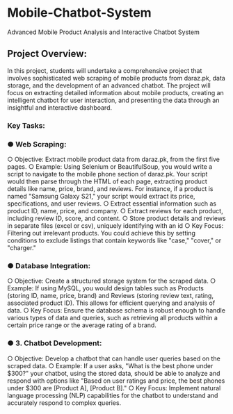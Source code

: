 # Mobile-Chatbot-System
Advanced Mobile Product Analysis and Interactive Chatbot System


## Project Overview:
In this project, students will undertake a comprehensive project that involves sophisticated web
scraping of mobile products from daraz.pk, data storage, and the development of an advanced
chatbot. The project will focus on extracting detailed information about mobile products, creating
an intelligent chatbot for user interaction, and presenting the data through an insightful and
interactive dashboard.

### Key Tasks:

### ● Web Scraping:

○ Objective: Extract mobile product data from daraz.pk, from the first five pages.
○ Example: Using Selenium or BeautifulSoup, you would write a script to navigate
to the mobile phone section of daraz.pk. Your script would then parse through
the HTML of each page, extracting product details like name, price, brand, and
reviews. For instance, if a product is named "Samsung Galaxy S21," your script
would extract its price, specifications, and user reviews.
○ Extract essential information such as product ID, name, price, and company.
○ Extract reviews for each product, including review ID, score, and content.
○ Store product details and reviews in separate files (excel or csv), uniquely
identifying with an id
○ Key Focus: Filtering out irrelevant products. You could achieve this by setting
conditions to exclude listings that contain keywords like "case," "cover," or
"charger."

### ● Database Integration:

○ Objective: Create a structured storage system for the scraped data.
○ Example: If using MySQL, you would design tables such as Products (storing ID,
name, price, brand) and Reviews (storing review text, rating, associated product
ID). This allows for efficient querying and analysis of data.
○ Key Focus: Ensure the database schema is robust enough to handle various
types of data and queries, such as retrieving all products within a certain price
range or the average rating of a brand.

### ● 3. Chatbot Development:

○ Objective: Develop a chatbot that can handle user queries based on the scraped
data.
○ Example: If a user asks, "What is the best phone under $300?" your chatbot,
using the stored data, should be able to analyze and respond with options like
"Based on user ratings and price, the best phones under $300 are [Product A],
[Product B]."
○ Key Focus: Implement natural language processing (NLP) capabilities for the
chatbot to understand and accurately respond to complex queries.